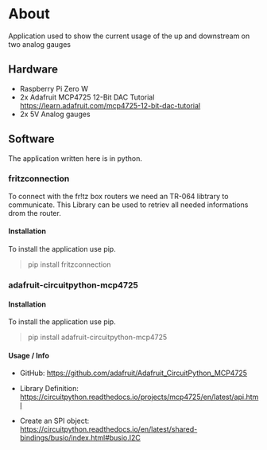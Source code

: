 # About
Application used to show the current usage of the up and downstream on two analog gauges



## Hardware

- Raspberry Pi Zero W
- 2x Adafruit MCP4725 12-Bit DAC Tutorial https://learn.adafruit.com/mcp4725-12-bit-dac-tutorial
- 2x 5V Analog gauges


## Software

The application written here is in python.

### fritzconnection

To connect with the fr!tz box routers we need an TR-064 libtrary to communicate. This Library can be used to retriev all needed informations drom the router.

#### Installation

To install the application use pip.

> pip install fritzconnection

### adafruit-circuitpython-mcp4725

#### Installation

To install the application use pip.

> pip install adafruit-circuitpython-mcp4725

#### Usage / Info 

- GitHub: https://github.com/adafruit/Adafruit_CircuitPython_MCP4725

- Library Definition: https://circuitpython.readthedocs.io/projects/mcp4725/en/latest/api.html
- Create an SPI object: https://circuitpython.readthedocs.io/en/latest/shared-bindings/busio/index.html#busio.I2C

